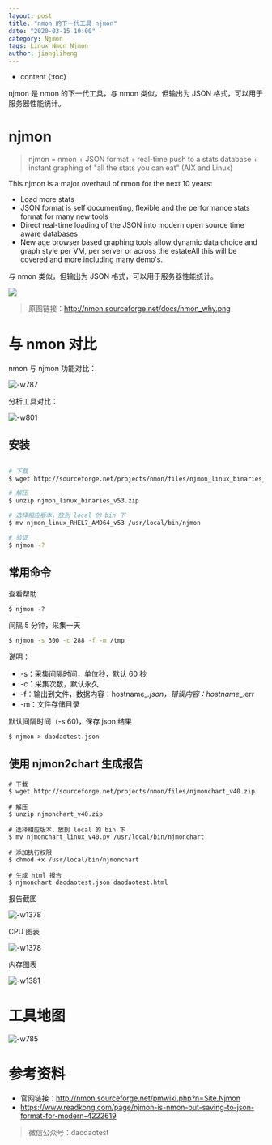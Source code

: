 ```yaml
---
layout: post
title: "nmon 的下一代工具 njmon"
date: "2020-03-15 10:00"
category: Njmon
tags: Linux Nmon Njmon
author: jiangliheng
---
```

* content
{:toc}

njmon 是 nmon 的下一代工具，与 nmon 类似，但输出为 JSON 格式，可以用于服务器性能统计。



# njmon

> njmon = nmon + JSON format + real-time push to a stats database +  instant graphing of "all the stats you can eat"  (AIX and Linux)
>
This njmon is a major overhaul of nmon for the next 10 years:
- Load more stats
- JSON format is self documenting, flexible and the performance stats format for many new tools
- Direct real-time loading of the JSON into modern open source time aware databases
- New age browser based graphing tools allow dynamic data choice and graph style per VM, per server or across the estateAll this will be covered and more including many demo's.

与 nmon 类似，但输出为 JSON 格式，可以用于服务器性能统计。

![](/assets/images/njmon/15842784061512.jpg)
> 原图链接：http://nmon.sourceforge.net/docs/nmon_why.png

# 与 nmon 对比

nmon 与 njmon 功能对比：

![-w787](/assets/images/njmon/15842793267417.jpg)


分析工具对比：

![-w801](/assets/images/njmon/15842792793274.jpg)


## 安装

```bash

# 下载
$ wget http://sourceforge.net/projects/nmon/files/njmon_linux_binaries_v53.zip

# 解压
$ unzip njmon_linux_binaries_v53.zip

# 选择相应版本，放到 local 的 bin 下
$ mv njmon_linux_RHEL7_AMD64_v53 /usr/local/bin/njmon

# 验证
$ njmon -?

```

## 常用命令

查看帮助

```
$ njmon -?
```

间隔 5 分钟，采集一天

```bash
$ njmon -s 300 -c 288 -f -m /tmp
```

说明：
- -s：采集间隔时间，单位秒，默认 60 秒
- -c：采集次数，默认永久
- -f：输出到文件，数据内容：hostname_<year><month><day>_<hour><minutes>.json，错误内容：hostname_<year><month><day>_<hour><minutes>.err
- -m：文件存储目录

默认间隔时间（-s 60)，保存 json 结果

```
$ njmon > daodaotest.json
```

## 使用 njmon2chart 生成报告

```
# 下载
$ wget http://sourceforge.net/projects/nmon/files/njmonchart_v40.zip

# 解压
$ unzip njmonchart_v40.zip

# 选择相应版本，放到 local 的 bin 下
$ mv njmonchart_linux_v40.py /usr/local/bin/njmonchart

# 添加执行权限
$ chmod +x /usr/local/bin/njmonchart

# 生成 html 报告
$ njmonchart daodaotest.json daodaotest.html
```

报告截图

![-w1378](/assets/images/njmon/15842690303211.jpg)


CPU 图表

![-w1378](/assets/images/njmon/15842690605280.jpg)

内存图表

![-w1381](/assets/images/njmon/15842690900393.jpg)

# 工具地图

![-w785](/assets/images/njmon/15842800729716.jpg)

# 参考资料
- 官网链接：http://nmon.sourceforge.net/pmwiki.php?n=Site.Njmon
- https://www.readkong.com/page/njmon-is-nmon-but-saving-to-json-format-for-modern-4222619

> 微信公众号：daodaotest
